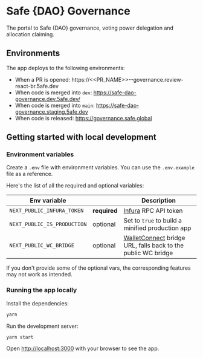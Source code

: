 # Safe {DAO} Governance

The portal to Safe {DAO} governance, voting power delegation and allocation claiming.

## Environments

The app deploys to the following environments:

- When a PR is opened: https://<<PR_NAME>>--governance.review-react-br.5afe.dev
- When code is merged into `dev`: https://safe-dao-governance.dev.5afe.dev/
- When code is merged into `main`: https://safe-dao-governance.staging.5afe.dev
- When code is released: https://governance.safe.global

## Getting started with local development

### Environment variables

Create a `.env` file with environment variables. You can use the `.env.example` file as a reference.

Here's the list of all the required and optional variables:

| Env variable                |              | Description                                                                                                      |
| --------------------------- | ------------ | ---------------------------------------------------------------------------------------------------------------- |
| `NEXT_PUBLIC_INFURA_TOKEN`  | **required** | [Infura](https://docs.infura.io/infura/networks/ethereum/how-to/secure-a-project/project-id) RPC API token       |
| `NEXT_PUBLIC_IS_PRODUCTION` | optional     | Set to `true` to build a minified production app                                                                 |
| `NEXT_PUBLIC_WC_BRIDGE`     | optional     | [WalletConnect](https://docs.walletconnect.com/1.0/bridge-server) bridge URL, falls back to the public WC bridge |

If you don't provide some of the optional vars, the corresponding features may not work as intended.

### Running the app locally

Install the dependencies:

```bash
yarn
```

Run the development server:

```bash
yarn start
```

Open [http://localhost:3000](http://localhost:3000) with your browser to see the app.
